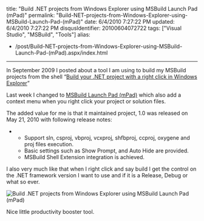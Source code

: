 title: "Build .NET projects from Windows Explorer using MSBuild Launch Pad (mPad)"
permalink: "Build-NET-projects-from-Windows-Explorer-using-MSBuild-Launch-Pad-(mPad)"
date: 6/4/2010 7:27:22 PM
updated: 6/4/2010 7:27:22 PM
disqusIdentifier: 20100604072722
tags: ["Visual Studio", "MSBuild", "Tools"]
alias:
 - /post/Build-NET-projects-from-Windows-Explorer-using-MSBuild-Launch-Pad-(mPad).aspx/index.html
---
In September 2009 I posted about a tool I am using to build my MSBuild projects from the shell “[Build your .NET project with a right click in Windows Explorer](http://www.laurentkempe.com/post/Build-your-NET-project-with-a-right-click-in-Windows-Explorer.aspx)”

Last week I changed to [MSBuild Launch Pad (mPad)](http://msbuildlaunchpad.codeplex.com/) which also add a context menu when you right click your project or solution files.
<!-- more -->

The added value for me is that it maintained project, 1.0 was released on May 21, 2010 with following release notes:

*   *   Support sln, csproj, vbproj, vcxproj, shfbproj, ccproj, oxygene and proj files execution.
    *   Basic settings such as Show Prompt, and Auto Hide are provided. 
    *   MSBuild Shell Extension integration is achieved.   

I also very much like that when I right click and say build I get the control on the .NET framework version I want to use and if it is a Release, Debug or what so ever.

![Build .NET projects from Windows Explorer using MSBuild Launch Pad (mPad)](https://farm2.staticflickr.com/1637/24579513125_c928206b6f_o.png) 

Nice little productivity booster tool.
